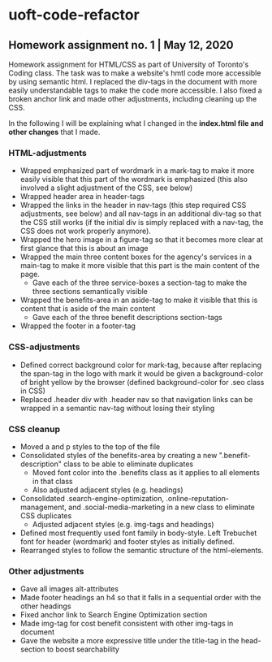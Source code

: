 # uoft-code-refactor
## Homework assignment no. 1 | May 12, 2020

Homework assignment for HTML/CSS as part of University of Toronto's Coding class. The task was to make a website's hmtl code more accessible by using semantic html. I replaced the div-tags in the document with more easily understandable tags to make the code more accessible. I also fixed a broken anchor link and made other adjustments, including cleaning up the CSS.

In the following I will be explaining what I changed in the __index.html file and other changes__ that I made.

### HTML-adjustments
- Wrapped emphasized part of wordmark in a mark-tag to make it more easily visible that this part of the wordmark is emphasized (this also involved a slight adjustment of the CSS, see below)
- Wrapped header area in header-tags
- Wrapped the links in the header in nav-tags (this step required CSS adjustments, see below) and all nav-tags in an additional div-tag so that the CSS still works (if the initial div is simply replaced with a nav-tag, the CSS does not work properly anymore).
- Wrapped the hero image in a figure-tag so that it becomes more clear at first glance that this is about an image
- Wrapped the main three content boxes for the agency's services in a main-tag to make it more visible that this part is the main content of the page.
    - Gave each of the three service-boxes a section-tag to make the three sections semantically visible
- Wrapped the benefits-area in an aside-tag to make it visible that this is content that is aside of the main content
    - Gave each of the three benefit descriptions section-tags
- Wrapped the footer in a footer-tag

### CSS-adjustments
- Defined correct background color for mark-tag, because after replacing the span-tag in the logo with mark it would be given a background-color of bright yellow by the browser (defined  background-color for .seo class in CSS)
- Replaced .header div with .header nav so that navigation links can be wrapped in a semantic nav-tag without losing their styling

### CSS cleanup
- Moved a and p styles to the top of the file
- Consolidated styles of the benefits-area by creating a new ".benefit-description" class to be able to eliminate duplicates
    - Moved font color into the .benefits class as it applies to all elements in that class
    - Also adjusted adjacent styles (e.g. headings)
- Consolidated .search-engine-optimization, .online-reputation-management, and .social-media-marketing in a new class to eliminate CSS duplicates
    - Adjusted adjacent styles (e.g. img-tags and headings)
- Defined most frequently used font family in body-style. Left Trebuchet font for header (wordmark) and footer styles as initially defined.
- Rearranged styles to follow the semantic structure of the html-elements.

### Other adjustments
- Gave all images alt-attributes
- Made footer headings an h4 so that it falls in a sequential order with the other headings
- Fixed anchor link to Search Engine Optimization section
- Made img-tag for cost benefit consistent with other img-tags in document
- Gave the website a more expressive title under the title-tag in the head-section to boost searchability